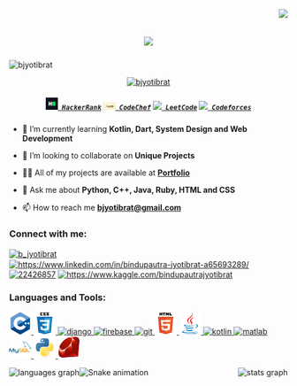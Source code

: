 <img align="right" src="https://visitor-badge.laobi.icu/badge?page_id=zumrudu-anka.zumrudu-anka">

<h1 align="center">
  <a href="https://git.io/typing-svg">
    <img src="https://readme-typing-svg.herokuapp.com/?lines=Hello,+There!+👋;Bindupautra+Jyotibrat+Here...;Nice+to+meet+you!&center=true&size=25">
  </a>
</h1>

<p align="left"> <img src="https://komarev.com/ghpvc/?username=bjyotibrat&label=Profile%20views&color=0e75b6&style=flat" alt="bjyotibrat" /> </p>

<p align="center"> <a href="https://github.com/ryo-ma/github-profile-trophy"><img src="https://github-profile-trophy.vercel.app/?username=bjyotibrat" alt="bjyotibrat" /></a> </p>

<h5 align="center">
  <code><a href="https://www.hackerrank.com/profile/bjyotibrat" title="HackerRank Profile"><img width="22" src="Images/hackerrank.png"> HackerRank</a></code>
  <code><a href="" title="CodeChef Profile"><img width="22" src="Images/codechef-startuptalky.jpg"> CodeChef</a></code>
  <code><a href="https://leetcode.com/u/bjyotibrat/" title="LeetCode Profile"><img width="22" src="https://raw.githubusercontent.com/rahuldkjain/github-profile-readme-generator/master/src/images/icons/Social/leet-code.svg"> LeetCode</a></code>
  <code><a href="https://codeforces.com/profile/bjyotibrat" title="Codeforces Profile"><img width="22" src="https://raw.githubusercontent.com/rahuldkjain/github-profile-readme-generator/master/src/images/icons/Social/codeforces.svg"> Codeforces</a></code>
</h5>

- 🌱 I’m currently learning **Kotlin, Dart, System Design and Web Development**

- 👯 I’m looking to collaborate on **Unique Projects**

- 👨‍💻 All of my projects are available at **[Portfolio](https://bjyotibrat.github.io/Portfolio/)**

- 💬 Ask me about **Python, C++, Java, Ruby, HTML and CSS**

- 📫 How to reach me **bjyotibrat@gmail.com**

<h3 align="left">Connect with me:</h3>
<p align="left">
<a href="https://twitter.com/b_jyotibrat" target="blank"><img align="center" src="https://raw.githubusercontent.com/rahuldkjain/github-profile-readme-generator/master/src/images/icons/Social/twitter.svg" alt="b_jyotibrat" height="30" width="40" /> </a>
<a href="https://linkedin.com/in/https://www.linkedin.com/in/bindupautra-jyotibrat-a65693289/" target="blank"><img align="center" src="https://raw.githubusercontent.com/rahuldkjain/github-profile-readme-generator/master/src/images/icons/Social/linked-in-alt.svg" alt="https://www.linkedin.com/in/bindupautra-jyotibrat-a65693289/" height="30" width="40" /></a>
<a href="https://stackoverflow.com/users/22426857" target="blank"><img align="center" src="https://raw.githubusercontent.com/rahuldkjain/github-profile-readme-generator/master/src/images/icons/Social/stack-overflow.svg" alt="22426857" height="30" width="40" /></a>
<a href="https://kaggle.com/https://www.kaggle.com/bindupautrajyotibrat" target="blank"><img align="center" src="https://raw.githubusercontent.com/rahuldkjain/github-profile-readme-generator/master/src/images/icons/Social/kaggle.svg" alt="https://www.kaggle.com/bindupautrajyotibrat" height="30" width="40" /></a>
</p>

<h3 align="left">Languages and Tools:</h3>
<p align="left"> <a href="https://www.w3schools.com/cpp/" target="_blank" rel="noreferrer"> <img src="https://raw.githubusercontent.com/devicons/devicon/master/icons/cplusplus/cplusplus-original.svg" alt="cplusplus" width="40" height="40"/> </a> <a href="https://www.w3schools.com/css/" target="_blank" rel="noreferrer"> <img src="https://raw.githubusercontent.com/devicons/devicon/master/icons/css3/css3-original-wordmark.svg" alt="css3" width="40" height="40"/> </a> <a href="https://www.djangoproject.com/" target="_blank" rel="noreferrer"> <img src="https://cdn.worldvectorlogo.com/logos/django.svg" alt="django" width="40" height="40"/> </a> <a href="https://firebase.google.com/" target="_blank" rel="noreferrer"> <img src="https://www.vectorlogo.zone/logos/firebase/firebase-icon.svg" alt="firebase" width="40" height="40"/> </a> <a href="https://git-scm.com/" target="_blank" rel="noreferrer"> <img src="https://www.vectorlogo.zone/logos/git-scm/git-scm-icon.svg" alt="git" width="40" height="40"/> </a> <a href="https://www.w3.org/html/" target="_blank" rel="noreferrer"> <img src="https://raw.githubusercontent.com/devicons/devicon/master/icons/html5/html5-original-wordmark.svg" alt="html5" width="40" height="40"/> </a> <a href="https://www.java.com" target="_blank" rel="noreferrer"> <img src="https://raw.githubusercontent.com/devicons/devicon/master/icons/java/java-original.svg" alt="java" width="40" height="40"/> </a> <a href="https://kotlinlang.org" target="_blank" rel="noreferrer"> <img src="https://www.vectorlogo.zone/logos/kotlinlang/kotlinlang-icon.svg" alt="kotlin" width="40" height="40"/> </a> <a href="https://www.mathworks.com/" target="_blank" rel="noreferrer"> <img src="https://upload.wikimedia.org/wikipedia/commons/2/21/Matlab_Logo.png" alt="matlab" width="40" height="40"/> </a> <a href="https://www.mysql.com/" target="_blank" rel="noreferrer"> <img src="https://raw.githubusercontent.com/devicons/devicon/master/icons/mysql/mysql-original-wordmark.svg" alt="mysql" width="40" height="40"/> </a> <a href="https://www.python.org" target="_blank" rel="noreferrer"> <img src="https://raw.githubusercontent.com/devicons/devicon/master/icons/python/python-original.svg" alt="python" width="40" height="40"/> </a> <a href="https://www.ruby-lang.org/en/" target="_blank" rel="noreferrer"> <img src="https://raw.githubusercontent.com/devicons/devicon/master/icons/ruby/ruby-original.svg" alt="ruby" width="40" height="40"/> </a> </p>

<img align="left" src="https://github-readme-stats.vercel.app/api/top-langs?username=BJYOTIBRAT&locale=en&hide_title=false&layout=compact&card_width=320&langs_count=5&theme=dracula&hide_border=false" height="194" alt="languages graph"  />

<img align="right" src="https://github-readme-stats.vercel.app/api?username=BJYOTIBRAT&hide_title=false&hide_rank=false&show_icons=true&include_all_commits=true&count_private=true&disable_animations=false&theme=dracula&locale=en&hide_border=false" alt="stats graph"  />

![Snake animation](https://github.com/BJYOTIBRAT/BJYOTIBRAT/blob/output/github-contribution-grid-snake.svg)
